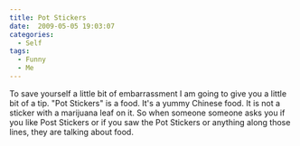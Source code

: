 ```yaml
---
title: Pot Stickers
date:  2009-05-05 19:03:07
categories:
  - Self
tags:
  - Funny
  - Me
---
```


To save yourself a little bit of embarrassment I am going to give you a little bit of a tip. "Pot Stickers" is a food. It's a yummy Chinese food. It is not a sticker with a marijuana leaf on it. So when someone someone asks you if you like Post Stickers or if you saw the Pot Stickers or anything along those lines, they are talking about food.
